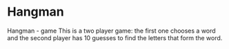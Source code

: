 # Hangman
Hangman - game
This is a two player game: the first one chooses a word and the second player has 10 guesses to find the letters that form the word.
